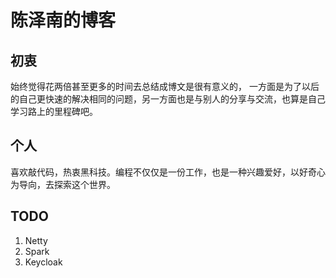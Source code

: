 # 陈泽南的博客

## 初衷

始终觉得花两倍甚至更多的时间去总结成博文是很有意义的，
一方面是为了以后的自己更快速的解决相同的问题，另一方面也是与别人的分享与交流，也算是自己学习路上的里程碑吧。

## 个人

喜欢敲代码，热衷黑科技。编程不仅仅是一份工作，也是一种兴趣爱好，以好奇心为导向，去探索这个世界。

## TODO
1. Netty
2. Spark
3. Keycloak




